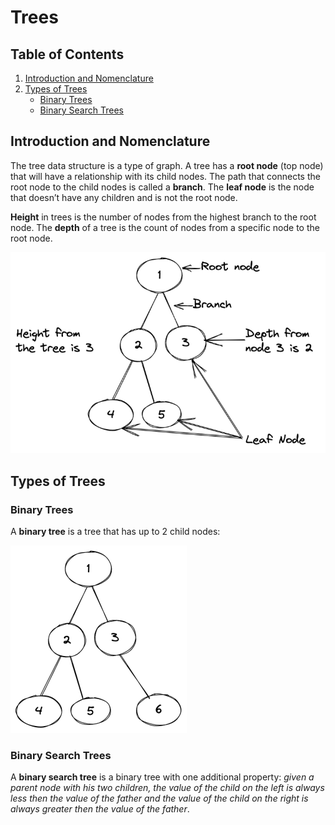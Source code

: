 # Trees

## Table of Contents
1. [Introduction and Nomenclature](#introduction-and-nomenclature)
2. [Types of Trees](#types-of-trees)
    - [Binary Trees](#binary-trees)
    - [Binary Search Trees](#binary-search-tree)

## Introduction and Nomenclature
The tree data structure is a type of graph. A tree has a **root node** (top node) that will have a relationship with its child nodes. The path that connects the root node to the child nodes is called a **branch**. The **leaf node** is the node that doesn’t have any children and is not the root node.

**Height** in trees is the number of nodes from the highest branch to the root node. The **depth** of a tree is the count of nodes from a specific node to the root node.

![alt text](images/tree_diagram.png)

## Types of Trees
### Binary Trees
A **binary tree** is a tree that has up to 2 child nodes:

![alt text](images/binary_tree.png)

### Binary Search Trees
A **binary search tree** is a binary tree with one additional property: *given a parent node with his two children, the value of the child on the left is always less then the value of the father and the value of the child on the right is always greater then the value of the father*.

